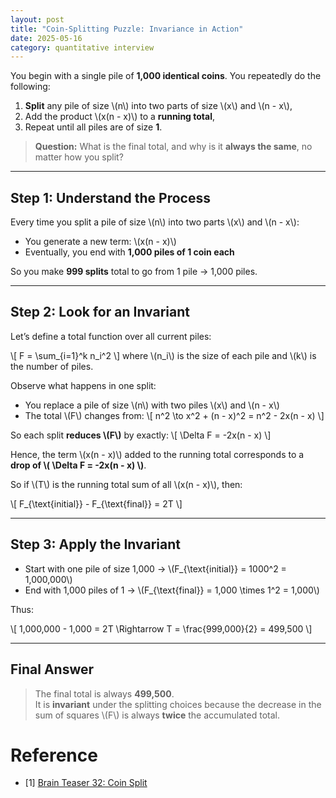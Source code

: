 ```yaml
---
layout: post
title: "Coin-Splitting Puzzle: Invariance in Action"
date: 2025-05-16
category: quantitative interview
---
```


You begin with a single pile of **1,000 identical coins**. You repeatedly do the following:

1. **Split** any pile of size \\(n\\) into two parts of size \\(x\\) and \\(n - x\\),
2. Add the product \\(x(n - x)\\) to a **running total**,
3. Repeat until all piles are of size **1**.

> **Question:** What is the final total, and why is it **always the same**, no matter how you split?

---

## Step 1: Understand the Process

Every time you split a pile of size \\(n\\) into two parts \\(x\\) and \\(n - x\\):

- You generate a new term: \\(x(n - x)\\)
- Eventually, you end with **1,000 piles of 1 coin each**

So you make **999 splits** total to go from 1 pile → 1,000 piles.

---

## Step 2: Look for an Invariant

Let’s define a total function over all current piles:

\\[
F = \sum_{i=1}^k n_i^2
\\]
where \\(n_i\\) is the size of each pile and \\(k\\) is the number of piles.

Observe what happens in one split:

- You replace a pile of size \\(n\\) with two piles \\(x\\) and \\(n - x\\)
- The total \\(F\\) changes from:
  \\[
  n^2 \to x^2 + (n - x)^2 = n^2 - 2x(n - x)
  \\]

So each split **reduces \\(F\\)** by exactly:
\\[
\Delta F = -2x(n - x)
\\]

Hence, the term \\(x(n - x)\\) added to the running total corresponds to a **drop of \\( \Delta F = -2x(n - x) \\)**.

So if \\(T\\) is the running total sum of all \\(x(n - x)\\), then:

\\[
F_{\text{initial}} - F_{\text{final}} = 2T
\\]

---

## Step 3: Apply the Invariant

- Start with one pile of size 1,000 → \\(F_{\text{initial}} = 1000^2 = 1,000,000\\)
- End with 1,000 piles of 1 → \\(F_{\text{final}} = 1,000 \times 1^2 = 1,000\\)

Thus:

\\[
1,000,000 - 1,000 = 2T \Rightarrow T = \frac{999,000}{2} = 499,500
\\]

---

## Final Answer

> The final total is always **499,500**.  
> It is **invariant** under the splitting choices because the decrease in the sum of squares \\(F\\) is always **twice** the accumulated total.

# Reference

* [1] [Brain Teaser 32: Coin Split](https://medium.com/intuition/brain-teaser-32-coin-split-problem-3cca42e59b15)
